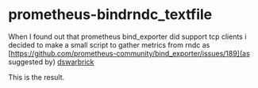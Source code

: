 # prometheus-bindrndc_textfile
When I found out that prometheus bind_exporter did support tcp clients i decided to make a small script to gather metrics from rndc as [https://github.com/prometheus-community/bind_exporter/issues/189](as suggested by) [dswarbrick](https://github.com/dswarbrick)

This is the result.
